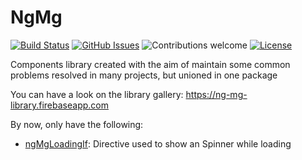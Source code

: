 # NgMg

[![Build Status](https://travis-ci.org/klugjo/hexo-autolinker.svg?branch=master)](https://travis-ci.org/bebeto84/ng-mg)
[![GitHub Issues](https://img.shields.io/github/issues/bebeto84/ng-mg.svg)](https://github.com/bebeto84/ng-mg/issues)
![Contributions welcome](https://img.shields.io/badge/contributions-welcome-orange.svg)
[![License](https://img.shields.io/badge/license-MIT-blue.svg)](https://opensource.org/licenses/MIT)

Components library created with the aim of maintain some common problems resolved in many projects, but unioned in one package

You can have a look on the library gallery: https://ng-mg-library.firebaseapp.com

By now, only have the following:
 * [ngMgLoadingIf](/libs/loading-if): Directive used to show an Spinner while loading
